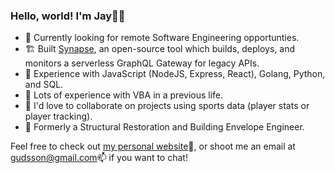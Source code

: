 <!--
**gudsson/gudsson** is a ✨ _special_ ✨ repository because its `README.md` (this file) appears on your GitHub profile.

Here are some ideas to get you started:

- 🔭 I’m currently working on Capstone at Launch School
- 🌱 I’m currently learning ...
- 👯 I’m looking to collaborate on ...
- 🤔 I’m looking for help with ...
- 💬 Ask me about ...
- 📫 How to reach me: ...
- 😄 Pronouns: he/him
- ⚡ Fun fact: ...
-->

### Hello, world! I'm Jay👨‍💻

- 👀   Currently looking for remote Software Engineering opportunties.
- 🏗   Built [Synapse](https://synapse-gateway.github.io), an open-source tool which builds, deploys, and monitors a serverless GraphQL Gateway for legacy APIs.
- 💬   Experience with JavaScript (NodeJS, Express, React), Golang, Python, and SQL.
- 🤕   Lots of experience with VBA in a previous life.
- 🤝   I'd love to collaborate on projects using sports data (player stats or player tracking).
- 🚧   Formerly a Structural Restoration and Building Envelope Engineer.

Feel free to check out [my personal website](https://gudsson.ca)🔗, or shoot me an email at [gudsson@gmail.com](mailto://gudsson@gmail.com)📫 if you want to chat!
